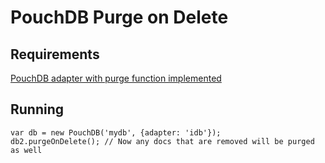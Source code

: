 PouchDB Purge on Delete
=====

Requirements
----

[PouchDB adapter with purge function implemented](https://github.com/johnvmt/pouchdb-adapter-idb-purge)

Running
-------

    var db = new PouchDB('mydb', {adapter: 'idb'});
    db2.purgeOnDelete(); // Now any docs that are removed will be purged as well